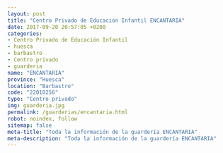 ```yaml
---
layout: post
title: "Centro Privado de Educación Infantil ENCANTARIA"
date: 2017-09-20 20:57:05 +0200
categories:
- Centro Privado de Educación Infantil
- huesca
- barbastro
- Centro privado
- guarderia
name: "ENCANTARIA"
province: "Huesca"
location: "Barbastro"
code: "22010256"
type: "Centro privado"
img: guarderia.jpg
permalink: /guarderias/encantaria.html
robot: noindex, follow
sitemap: false
meta-title: "Toda la información de la guardería ENCANTARIA"
meta-description: "Toda la información de la guardería ENCANTARIA"
---
```

